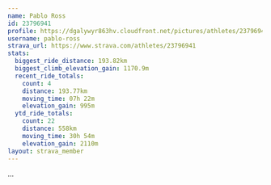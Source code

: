 ```yaml
---
name: Pablo Ross
id: 23796941
profile: https://dgalywyr863hv.cloudfront.net/pictures/athletes/23796941/14615399/1/large.jpg
username: pablo-ross
strava_url: https://www.strava.com/athletes/23796941
stats:
  biggest_ride_distance: 193.82km
  biggest_climb_elevation_gain: 1170.9m
  recent_ride_totals:
    count: 4
    distance: 193.77km
    moving_time: 07h 22m
    elevation_gain: 995m
  ytd_ride_totals:
    count: 22
    distance: 558km
    moving_time: 30h 54m
    elevation_gain: 2110m
layout: strava_member
--- 
```

...
